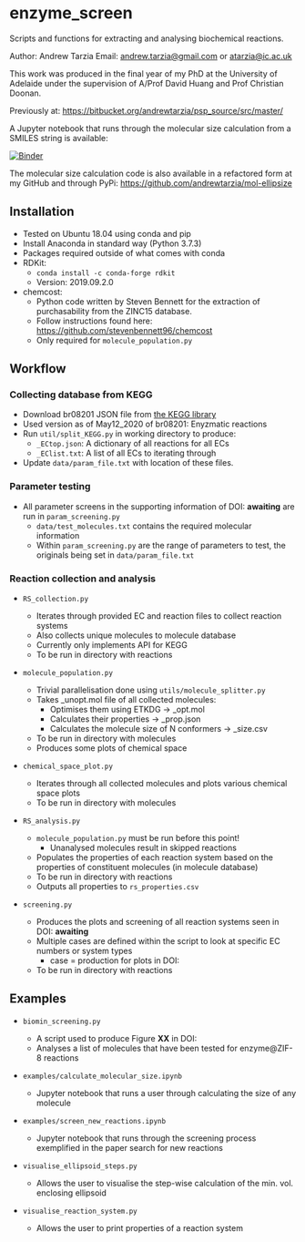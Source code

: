 # enzyme_screen


Scripts and functions for extracting and analysing biochemical reactions.

Author: Andrew Tarzia
Email: andrew.tarzia@gmail.com or atarzia@ic.ac.uk

This work was produced in the final year of my PhD at the University of Adelaide under the supervision of A/Prof David Huang and Prof Christian Doonan.

Previously at: https://bitbucket.org/andrewtarzia/psp_source/src/master/

A Jupyter notebook that runs through the molecular size calculation from a SMILES string is available:

[![Binder](https://mybinder.org/badge_logo.svg)](https://mybinder.org/v2/gh/andrewtarzia/enzyme_screen/master?filepath=examples%2Fcalculate_molecular_size.ipynb)

The molecular size calculation code is also available in a refactored form at my GitHub and through PyPi: https://github.com/andrewtarzia/mol-ellipsize

## Installation

* Tested on Ubuntu 18.04 using conda and pip
* Install Anaconda in standard way (Python 3.7.3)
* Packages required outside of what comes with conda
 * RDKit:
   * `conda install -c conda-forge rdkit`
   * Version: 2019.09.2.0
 * chemcost:
   * Python code written by Steven Bennett for the extraction of purchasability from the ZINC15 database.
   * Follow instructions found here: https://github.com/stevenbennett96/chemcost
   * Only required for `molecule_population.py`

## Workflow


### Collecting database from KEGG

* Download br08201 JSON file from [the KEGG library](https://www.genome.jp/kegg-bin/get_htext?query=08201&htext=br08902.keg)
 * Used version as of May12_2020 of br08201: Enyzmatic reactions
* Run `util/split_KEGG.py` in working directory to produce:
    * `_ECtop.json`: A dictionary of all reactions for all ECs
    * `_EClist.txt`: A list of all ECs to iterating through
* Update `data/param_file.txt` with location of these files.


### Parameter testing


* All parameter screens in the supporting information of DOI: **awaiting** are run in `param_screening.py`
    * `data/test_molecules.txt` contains the required molecular information
    * Within `param_screening.py` are the range of parameters to test, the originals being set in `data/param_file.txt`


### Reaction collection and analysis

* `RS_collection.py`
    * Iterates through provided EC and reaction files to collect reaction systems
    * Also collects unique molecules to molecule database
    * Currently only implements API for KEGG
    * To be run in directory with reactions

* `molecule_population.py`
    * Trivial parallelisation done using `utils/molecule_splitter.py`
    * Takes _unopt.mol file of all collected molecules:
        * Optimises them using ETKDG -> _opt.mol
        * Calculates their properties -> _prop.json
        * Calculates the molecule size of N conformers -> _size.csv
    * To be run in directory with molecules
    * Produces some plots of chemical space

* `chemical_space_plot.py`
    * Iterates through all collected molecules and plots various chemical space plots
    * To be run in directory with molecules

* `RS_analysis.py`
    * `molecule_population.py` must be run before this point!
        * Unanalysed molecules result in skipped reactions
    * Populates the properties of each reaction system based on the properties of constituent molecules (in molecule database)
    * To be run in directory with reactions
    * Outputs all properties to `rs_properties.csv`

* `screening.py`
    * Produces the plots and screening of all reaction systems seen in DOI: **awaiting**
    * Multiple cases are defined within the script to look at specific EC numbers or system types
        * case = production for plots in DOI:
    * To be run in directory with reactions


## Examples

* `biomin_screening.py`
    * A script used to produce Figure **XX** in DOI:
    * Analyses a list of molecules that have been tested for enzyme@ZIF-8 reactions

* `examples/calculate_molecular_size.ipynb`
    * Jupyter notebook that runs a user through calculating the size of any molecule

* `examples/screen_new_reactions.ipynb`
    * Jupyter notebook that runs through the screening process exemplified in the paper search for new reactions

* `visualise_ellipsoid_steps.py`
    * Allows the user to visualise the step-wise calculation of the min. vol. enclosing ellipsoid

* `visualise_reaction_system.py`
    * Allows the user to print properties of a reaction system
